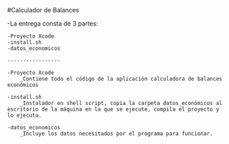 #Calculador de Balances

-La entrega consta de 3 partes:

	-Proyecto Xcode
	-install.sh
	-datos_economicos

	-----------------

	-Proyecto Xcode
		_Contiene todo el código de la aplicación calculadora de balances económicos

	-install.sh
		_Instalador en shell script, copia la carpeta datos_económicos al escritorio de la máquina en la que se ejecute, compila el proyecto y lo ejecuta.

	-datos_economicos
		_Incluye los datos necesitados por el programa para funcionar.
 